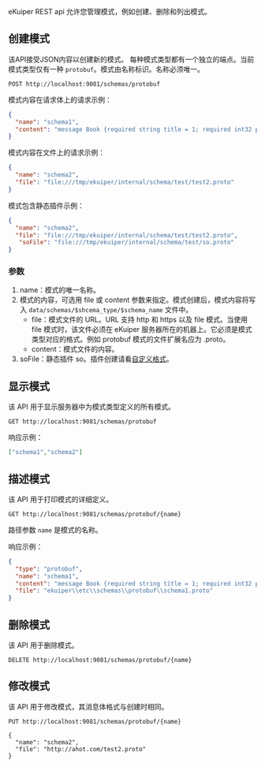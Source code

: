 eKuiper REST api 允许您管理模式，例如创建、删除和列出模式。

## 创建模式

该API接受JSON内容以创建新的模式。 每种模式类型都有一个独立的端点。当前模式类型仅有一种 `protobuf`。模式由名称标识。名称必须唯一。

```shell
POST http://localhost:9081/schemas/protobuf
```

模式内容在请求体上的请求示例：

```json
{
  "name": "schema1",
  "content": "message Book {required string title = 1; required int32 price = 2;}"
}
```

模式内容在文件上的请求示例：

```json
{
  "name": "schema2",
  "file": "file:///tmp/ekuiper/internal/schema/test/test2.proto"
}
```

模式包含静态插件示例：

```json
{
  "name": "schema2",
  "file": "file:///tmp/ekuiper/internal/schema/test/test2.proto",
   "soFile": "file:///tmp/ekuiper/internal/schema/test/so.proto"
}
```

### 参数

1. name：模式的唯一名称。
2. 模式的内容，可选用 file 或 content 参数来指定。模式创建后，模式内容将写入 `data/schemas/$shcema_type/$schema_name` 文件中。
   - file：模式文件的 URL。URL 支持 http 和 https 以及 file 模式。当使用 file 模式时，该文件必须在 eKuiper 服务器所在的机器上。它必须是模式类型对应的格式。例如 protobuf 模式的文件扩展名应为 .proto。
   - content：模式文件的内容。
3. soFile：静态插件 so。插件创建请看[自定义格式](../../rules/codecs.md#格式扩展)。

## 显示模式

该 API 用于显示服务器中为模式类型定义的所有模式。

```shell
GET http://localhost:9081/schemas/protobuf
```

响应示例：

```json
["schema1","schema2"]
```

## 描述模式

该 API 用于打印模式的详细定义。

```shell
GET http://localhost:9081/schemas/protobuf/{name}
```

路径参数 `name` 是模式的名称。

响应示例：

```json
{
  "type": "protobuf",
  "name": "schema1",
  "content": "message Book {required string title = 1; required int32 price = 2;}",
  "file": "ekuiper\\etc\\schemas\\protobuf\\schema1.proto"
}
```

## 删除模式

该 API 用于删除模式。

```shell
DELETE http://localhost:9081/schemas/protobuf/{name}
```

## 修改模式

该 API 用于修改模式，其消息体格式与创建时相同。

```shell
PUT http://localhost:9081/schemas/protobuf/{name}

{
  "name": "schema2",
  "file": "http://ahot.com/test2.proto"
}
```